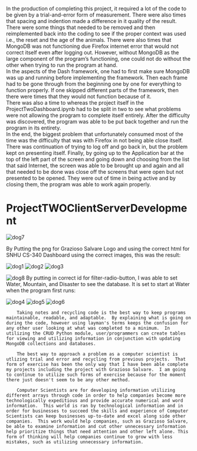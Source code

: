   In the production of completing this project, it required a lot of the code to be given by a trial-and-error form of measurement. There were also times that spacing and indention made a difference in it quality of the result. There were some things that needed to be removed and then reimplemented back into the coding to see if the proper context was used i.e., the reset and the age of the animals.  There were also times that MongoDB was not functioning due Firefox internet error that would not correct itself even after logging out.  However, without MongoDB as the large component of the program’s functioning, one could not do without the other when trying to run the program at hand.  
	In the aspects of the Dash framework, one had to first make sure MongoDB was up and running before implementing the framework.  Then each frame had to be gone through from the beginning one by one for everything to function properly.  If one skipped different parts of the framework, then there were times that they would not function because of it.  
	There was also a time to whereas the project itself in the ProjectTwoDashboard.ipynb had to be split in two to see what problems were not allowing the program to complete itself entirely.  After the difficulty was discovered, the program was able to be put back together and run the program in its entirety.  
	In the end, the biggest problem that unfortunately consumed most of the time was the difficulty that was with Firefox in not being able close itself.  There was continuation of trying to log off and go back in, but the problem kept on presenting itself.  Finally, by going up to the Application bar at the top of the left part of the screen and going down and choosing from the list that said Internet, the screen was able to be brought up and again and all that needed to be done was close off the screens that were open but not presented to be opened.  They were out of time in being active and by closing them, the program was able to work again properly.







# ProjectTWOClientServerDevelopment



![dog7](https://user-images.githubusercontent.com/79174370/145739590-9430d1d5-c831-458b-941b-6b476984d304.png)


By Putting the png for Grazioso Salvare Logo and using the correct html for SNHU CS-340 Dashboard using the correct images, this was the result:

![dog1](https://user-images.githubusercontent.com/79174370/145739117-2d6e981b-055d-40cb-9f23-c9ec8871b384.png)
![dog2](https://user-images.githubusercontent.com/79174370/145739142-991f53c0-6e89-460a-adfe-d692b56d1e35.png)
![dog3](https://user-images.githubusercontent.com/79174370/145739153-51c2ef0b-ca69-4c9c-8305-85be97168fc8.png)


![dog8](https://user-images.githubusercontent.com/79174370/145739956-0d3a5de0-e8dc-4879-9464-e90af0f7b9b8.png)
By putting in correct id for filter-radio-button, I was able to set Water, Mountain, and Disaster to see the database.  It is set to start 
at Water when the program first runs: 

![dog4](https://user-images.githubusercontent.com/79174370/145739175-d4ce66c7-3769-458f-8a9e-e58ca41baf52.png)
![dog5](https://user-images.githubusercontent.com/79174370/145739178-7436c303-a080-40ee-bfd0-5efff9b27c8f.png)
![dog6](https://user-images.githubusercontent.com/79174370/145739210-122bc5b8-c821-4136-9ab1-7e1e035234c2.png)

        Taking notes and recycling code is the best way to keep programs maintainable, readable, and adaptable.  By explaining what is going on during the code, however using layman's terms keeps the confusion for any other user looking at what was completed to a minimum.  In utilizing the CRUD Python module, user/programmers can create tables for viewing and utilizing information in conjunction with updating MongoDB collections and databases.   

        The best way to approach a problem as a computer scientist is utlizing trial and error and recycling from previous projects.  That form of exercise has been the only way that I have been able complete my projects including the project with Grazioso Salvare.  I am going to continue to utilize such forms of exercise because for the moment there just doesn't seem to be any other method.  

        Computer Scientists are for developing information utilizing different arrays through code in order to help companies become more technologically expeditious and provide accurate numerical and word information.  This world is ran by technological information and in order for businesses to succeed the skills and experience of Computer Scientists can keep businesses up-to-date and excel along side other companies.  This work would help companies, such as Grazioso Salvare, be able to examine information and cut other unnecessary information help prioritize things that need attention and other left alone. This form of thinking will help companies continue to grow with less mistakes, such as utilizing unnecessary information.  

